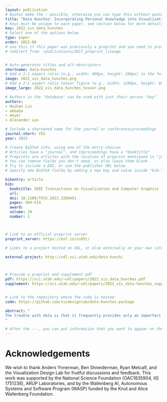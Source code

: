 ```yaml
---
layout: publication
# Quotes make the : possible, otherwise you can type this without quotes
title: "Data Hunches: Incorporating Personal Knowledge into Visualizations"
# Keys must be unique to each paper, see section below for more details
key: 2022_vis_data_hunches
# Select one of the options below
type: paper
order: 2022-08
# use this if this paper was previously a preprint and you need to preserve the old URL
# redirect_from: /publications/2017_preprint_lineage


# Auto-generates titles and alt-descriptors
shortname: data-hunches
# Add a 2:1 aspect ratio (e.g., width: 400px, height: 200px) to the folder /assets/images/publications/
image: 2022_vis_data_hunches.png
# Add a 2:1 aspect ratio teaser figure (e.g., width: 1200px, height: 600px) to the folder /assets/images/publications/
image_large: 2022_vis_data_hunches_teaser.png

# Authors in the "database" can be used with just their person "key"
authors:
- Haihan Lin
- akbaba
- meyer
- Alexander Lex

# Include a shortened name for the journal or conference/proceedings
journal-short: VIS
year: 2022

# Create BibTeX info, using one of the entry choices
# Articles have a "journal", and inproceedings have a "booktitle"
# Preprints are articles with the location of preprint mentioned in "journal"
# You can remove fields you don't need, or else leave them blank
# Try to include a DOI, or use the publisher URL below
# Specify new BibTeX fields by adding a new key and value inside "bib:"

bibentry: article
bib:
  booktitle: IEEE Transactions on Visualization and Computer Graphics
  url:
  doi: 10.1109/TVCG.2022.3209451
  pages: 504-514
  award:
  volume: 29
  number: 1



# Link to an official preprint server
preprint_server: https://osf.io/zud5t/

# Links to a project hosted on VDL, or else externally on your own site

external-project: http://vdl.sci.utah.edu/data-hunch/



# Provide a preprint and supplement pdf
pdf: https://sci.utah.edu/~vdl/papers/2022_vis_data_hunches.pdf
supplement: https://sci.utah.edu/~vdl/papers/2022_vis_data-hunches_supplement.xlsx


# Link to the repository where the code is hosted
code: https://github.com/visdesignlab/data-hunches-package

abstract: "
The trouble with data is that it frequently provides only an imperfect representation of a phenomenon of interest. Experts who are familiar with their datasets will often make implicit, mental corrections when analyzing a dataset, or will be cautious not to be overly confident about their findings if caveats are present. However, personal knowledge about the caveats of a dataset is typically not incorporated in a structured way, which is problematic if others who lack that knowledge interpret the data. In this work, we define such analysts' knowledge about datasets as data hunches. We differentiate data hunches from uncertainty and discuss types of hunches. We then explore ways of recording data hunches, and, based on a prototypical design, develop recommendations for designing visualizations that support data hunches. We conclude by discussing various challenges associated with data hunches, including the potential for harm and challenges for trust and privacy. We envision that data hunches will empower analysts to externalize their knowledge, facilitate collaboration and communication, and support the ability to learn from others' data hunches.
"

# After the ---, you can put information that you want to appear on the website using markdown formatting or HTML. A good example are acknowledgements, extra references, an erratum, etc.
---
```


# Acknowledgements

We wish to thank Anders Ynnerman, Ben Shneiderman, Ryan Metcalf, and the Visualization Design Lab for fruitful discussions and feedback. This work was supported by the National Science Foundation (OAC1835904, IIS 1751238), ARUP Laboratories, and by the Wallenberg AI, Autonomous Systems and Software Program (WASP) funded by the Knut and Alice Wallenberg Foundation.
